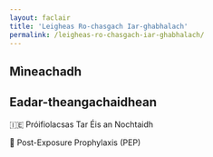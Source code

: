 ```yaml
---
layout: faclair
title: 'Leigheas Ro-chasgach Iar-ghabhalach'
permalink: /leigheas-ro-chasgach-iar-ghabhalach/
---
```


## Mìneachadh

## Eadar-theangachaidhean

&#x1f1ee;&#x1f1ea; Próifiolacsas Tar Éis an Nochtaidh

&#x1f3f4;&#xe0067;&#xe0062;&#xe0065;&#xe006e;&#xe0067;&#xe007f; Post-Exposure Prophylaxis (PEP)